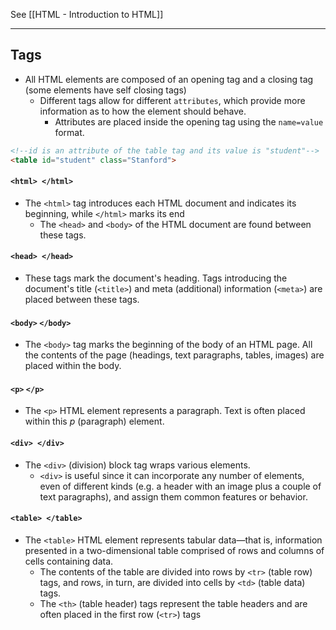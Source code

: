 See [[HTML - Introduction to HTML]]

---
## Tags
* All HTML elements are composed of an opening tag and a closing tag (some elements have self closing tags)
	* Different tags allow for different `attributes`, which provide more information as to how the element should behave. 
		* Attributes are placed inside the opening tag using the `name=value` format.
```HTML
<!--id is an attribute of the table tag and its value is "student"-->
<table id="student" class="Stanford"> 
```


#### `<html> </html>`
* The `<html>` tag introduces each HTML document and indicates its beginning, while `</html>` marks its end
	* The `<head>` and `<body>` of the HTML document are found between these tags.

#### `<head> </head>`
* These tags mark the document's heading. Tags introducing the document's title (`<title>`) and meta (additional) information (`<meta>`) are placed between these tags.

#### `<body>` `</body>`
* The `<body>` tag marks the beginning of the body of an HTML page. All the contents of the page (headings, text paragraphs, tables, images) are placed within the body.

#### `<p>` `</p>`
* The `<p>` HTML element represents a paragraph. Text is often placed within this _p_ (paragraph) element.

#### `<div> </div>`
* The `<div>` (division) block tag wraps various elements. 
	* `<div>` is useful since it can incorporate any number of elements, even of different kinds (e.g. a header with an image plus a couple of text paragraphs), and assign them common features or behavior. 

#### `<table> </table>`
* The `<table>` HTML element represents tabular data—that is, information presented in a two-dimensional table comprised of rows and columns of cells containing data.
	* The contents of the table are divided into rows by `<tr>` (table row) tags, and rows, in turn, are divided into cells by `<td>` (table data) tags.
	* The `<th>` (table header) tags represent the table headers and are often placed in the first row (`<tr>`) tags